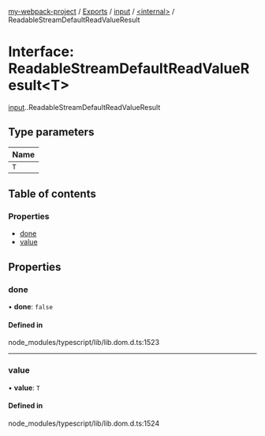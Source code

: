 [my-webpack-project](../README.md) / [Exports](../modules.md) / [input](../modules/input.md) / [<internal\>](../modules/input._internal_.md) / ReadableStreamDefaultReadValueResult

# Interface: ReadableStreamDefaultReadValueResult<T\>

[input](../modules/input.md).[<internal>](../modules/input._internal_.md).ReadableStreamDefaultReadValueResult

## Type parameters

| Name |
| :------ |
| `T` |

## Table of contents

### Properties

- [done](input._internal_.ReadableStreamDefaultReadValueResult.md#done)
- [value](input._internal_.ReadableStreamDefaultReadValueResult.md#value)

## Properties

### done

• **done**: ``false``

#### Defined in

node_modules/typescript/lib/lib.dom.d.ts:1523

___

### value

• **value**: `T`

#### Defined in

node_modules/typescript/lib/lib.dom.d.ts:1524
